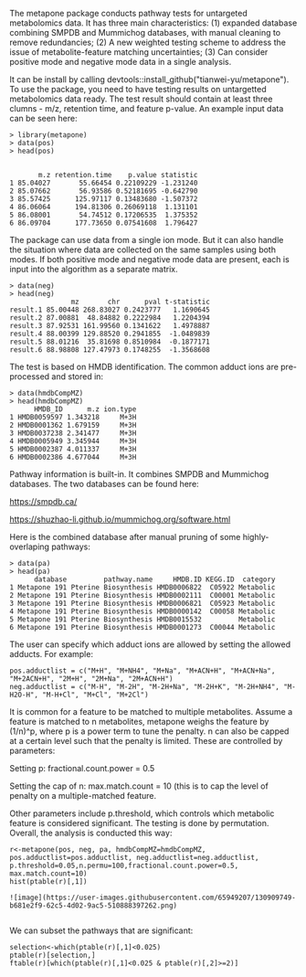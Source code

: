 The metapone package conducts pathway tests for untargeted metabolomics data. It has three main characteristics: (1) expanded database combining SMPDB and Mummichog databases, with manual cleaning to remove redundancies; (2) A new weighted testing scheme to address the issue of metabolite-feature matching uncertainties; (3) Can consider positive mode and negative mode data in a single analysis. 

It can be install by calling devtools::install_github("tianwei-yu/metapone"). To use the package, you need to have testing results on untargetted metabolomics data ready. The test result should contain at least three clumns - m/z, retention time, and feature p-value. An example input data can be seen here:

```{r}
> library(metapone)
> data(pos)
> head(pos)


       m.z retention.time    p.value statistic
1 85.04027       55.66454 0.22109229 -1.231240
2 85.07662       56.93586 0.52181695 -0.642790
3 85.57425      125.97117 0.13483680 -1.507372
4 86.06064      194.81306 0.26069118  1.131101
5 86.08001       54.74512 0.17206535  1.375352
6 86.09704      177.73650 0.07541608  1.796427
```

The package can use data from a single ion mode. But it can also handle the situation where data are collected on the same samples using both modes. If both positive mode and negative mode data are present, each is input into the algorithm as a separate matrix.

```{r example input second matrix}
> data(neg)
> head(neg)
               mz       chr      pval t-statistic
result.1 85.00448 268.83027 0.2423777   1.1690645
result.2 87.00881  48.84882 0.2222984   1.2204394
result.3 87.92531 161.99560 0.1341622   1.4978887
result.4 88.00399 129.88520 0.2941855  -1.0489839
result.5 88.01216  35.81698 0.8510984  -0.1877171
result.6 88.98808 127.47973 0.1748255  -1.3568608
```

The test is based on HMDB identification. The common adduct ions are pre-processed and stored in:

```{r example load database}
> data(hmdbCompMZ)
> head(hmdbCompMZ)
      HMDB_ID      m.z ion.type
1 HMDB0059597 1.343218     M+3H
2 HMDB0001362 1.679159     M+3H
3 HMDB0037238 2.341477     M+3H
4 HMDB0005949 3.345944     M+3H
5 HMDB0002387 4.011337     M+3H
6 HMDB0002386 4.677044     M+3H
```
Pathway information is built-in. It combines SMPDB and Mummichog databases. The two databases can be found here:

https://smpdb.ca/

https://shuzhao-li.github.io/mummichog.org/software.html

Here is the combined database after manual pruning of some highly-overlaping pathways:

```{r example load pathway}
> data(pa)
> head(pa)
      database         pathway.name     HMDB.ID KEGG.ID  category
1 Metapone 191 Pterine Biosynthesis HMDB0006822  C05922 Metabolic
2 Metapone 191 Pterine Biosynthesis HMDB0002111  C00001 Metabolic
3 Metapone 191 Pterine Biosynthesis HMDB0006821  C05923 Metabolic
4 Metapone 191 Pterine Biosynthesis HMDB0000142  C00058 Metabolic
5 Metapone 191 Pterine Biosynthesis HMDB0015532         Metabolic
6 Metapone 191 Pterine Biosynthesis HMDB0001273  C00044 Metabolic
```

The user can specify which adduct ions are allowed by setting the allowed adducts. For example:

```{r example adduct ions}
pos.adductlist = c("M+H", "M+NH4", "M+Na", "M+ACN+H", "M+ACN+Na", "M+2ACN+H", "2M+H", "2M+Na", "2M+ACN+H")
neg.adductlist = c("M-H", "M-2H", "M-2H+Na", "M-2H+K", "M-2H+NH4", "M-H2O-H", "M-H+Cl", "M+Cl", "M+2Cl")
```

It is common for a feature to be matched to multiple metabolites. Assume a feature is matched to n metabolites, metapone weighs the feature by (1/n)^p, where p is a power term to tune the penalty. n can also be capped at a certain level such that the penalty is limited. These are controlled by parameters:

Setting p: fractional.count.power = 0.5

Setting the cap of n: max.match.count = 10 (this is to cap the level of penalty on a multiple-matched feature.

Other parameters include p.threshold, which controls which metabolic feature is considered significant. The testing is done by permutation. Overall, the analysis is conducted this way:

```{r example analysis}
r<-metapone(pos, neg, pa, hmdbCompMZ=hmdbCompMZ, pos.adductlist=pos.adductlist, neg.adductlist=neg.adductlist, p.threshold=0.05,n.permu=100,fractional.count.power=0.5, max.match.count=10)
hist(ptable(r)[,1])

![image](https://user-images.githubusercontent.com/65949207/130909749-b681e2f9-62c5-4d02-9ac5-510888397262.png)


```

We can subset the pathways that are significant:

```{r example continued}
selection<-which(ptable(r)[,1]<0.025)
ptable(r)[selection,]
ftable(r)[which(ptable(r)[,1]<0.025 & ptable(r)[,2]>=2)]
```
